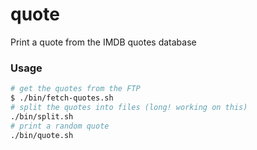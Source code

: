 # quote

Print a quote from the IMDB quotes database

### Usage

```bash
# get the quotes from the FTP
$ ./bin/fetch-quotes.sh
# split the quotes into files (long! working on this)
./bin/split.sh
# print a random quote
./bin/quote.sh
```
